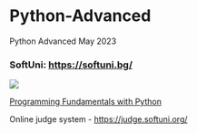 # Python-Advanced
Python Advanced May 2023

### SoftUni: https://softuni.bg/

<a href="https://softuni.bg/"> <img src="https://user-images.githubusercontent.com/112943652/191670815-cf55cdc0-97bc-4e13-8005-e071d061c909.png" /> </a>

<a href="https://softuni.bg/trainings/3953/programming-fundamentals-with-python-january-2023">Programming Fundamentals with Python</a>

Online judge system - https://judge.softuni.org/
